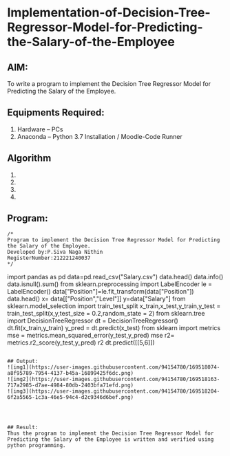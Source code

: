 # Implementation-of-Decision-Tree-Regressor-Model-for-Predicting-the-Salary-of-the-Employee

## AIM:
To write a program to implement the Decision Tree Regressor Model for Predicting the Salary of the Employee.

## Equipments Required:
1. Hardware – PCs
2. Anaconda – Python 3.7 Installation / Moodle-Code Runner

## Algorithm
1. 
2. 
3. 
4. 

## Program:
```
/*
Program to implement the Decision Tree Regressor Model for Predicting the Salary of the Employee.
Developed by:P.Siva Naga Nithin 
RegisterNumber:212221240037 
*/
```
import pandas as pd
data=pd.read_csv("Salary.csv")
data.head()
data.info()
data.isnull().sum()
from sklearn.preprocessing import LabelEncoder
le = LabelEncoder()
data["Position"]=le.fit_transform(data["Position"])
data.head()
x= data[["Position","Level"]]
y=data["Salary"]
from sklearn.model_selection import train_test_split
x_train,x_test,y_train,y_test = train_test_split(x,y,test_size = 0.2,random_state = 2)
from sklearn.tree import DecisionTreeRegressor
dt = DecisionTreeRegressor()
dt.fit(x_train,y_train)
y_pred = dt.predict(x_test)
from sklearn import metrics
mse = metrics.mean_squared_error(y_test,y_pred)
mse
r2= metrics.r2_score(y_test,y_pred)
r2
dt.predict([[5,6]])
```

## Output:
![img1](https://user-images.githubusercontent.com/94154780/169518074-a8f95789-7954-4137-b45a-16899425f6dc.png)
![img2](https://user-images.githubusercontent.com/94154780/169518163-717a2985-d7ae-4984-80db-2403bfa71efd.png)
![img3](https://user-images.githubusercontent.com/94154780/169518204-6f2a5565-1c3a-46e5-94c4-d2c9346d6bef.png)




## Result:
Thus the program to implement the Decision Tree Regressor Model for Predicting the Salary of the Employee is written and verified using python programming.
